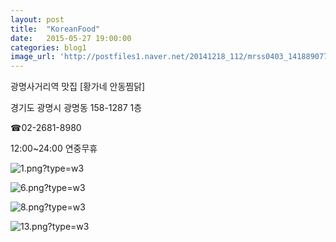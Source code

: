 ```yaml
---
layout: post
title:  "KoreanFood"
date:   2015-05-27 19:00:00
categories: blog1
image_url: 'http://postfiles1.naver.net/20141218_112/mrss0403_1418890775622nb4As_PNG/0.png?type=w1'
---         
```


광명사거리역 맛집 [황가네 안동찜닭]

경기도 광명시 광명동 158-1287 1층



☎02-2681-8980


12:00~24:00 연중무휴



![1.png?type=w3](http://postfiles3.naver.net/20141218_130/mrss0403_14188891070520rGzU_PNG/1.png?type=w1)



![6.png?type=w3](http://postfiles2.naver.net/20141218_161/mrss0403_1418889109873cb87r_PNG/6.png?type=w3)



![8.png?type=w3](http://postfiles2.naver.net/20141218_225/mrss0403_1418889111219yOnNT_PNG/8.png?type=w3)




![13.png?type=w3](http://postfiles7.naver.net/20141218_150/mrss0403_1418889113968A1vib_PNG/13.png?type=w3)





